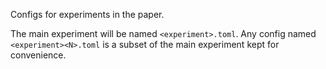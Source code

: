 Configs for experiments in the paper.

The main experiment will be named `<experiment>.toml`.
Any config named `<experiment><N>.toml` is a subset of the main experiment kept for convenience.